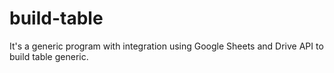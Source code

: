 # build-table
It's a generic program with integration using Google Sheets and Drive API to build table generic.
